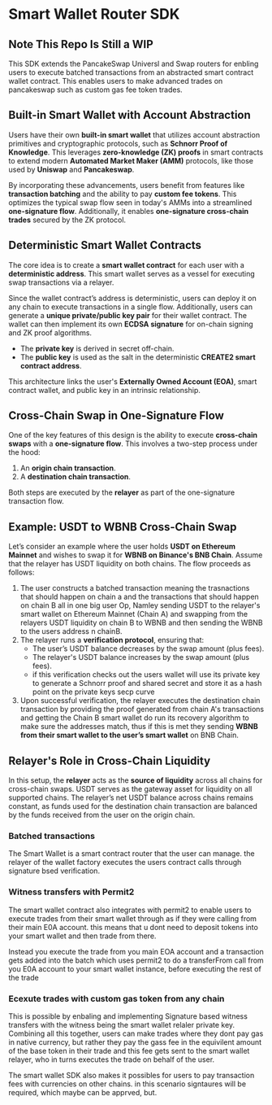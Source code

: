 # Smart Wallet Router SDK
## Note This Repo Is Still a WIP

This SDK extends the PancakeSwap Universl and Swap routers for enbling users to execute batched transactions from an abstracted smart contract wallet contract. This enables users to make advanced trades on pancakeswap such as custom gas fee token trades.

## Built-in Smart Wallet with Account Abstraction

Users have their own **built-in smart wallet** that utilizes account abstraction primitives and cryptographic protocols, such as **Schnorr Proof of Knowledge**. This leverages **zero-knowledge (ZK) proofs** in smart contracts to extend modern **Automated Market Maker (AMM)** protocols, like those used by **Uniswap** and **Pancakeswap**.

By incorporating these advancements, users benefit from features like **transaction batching** and the ability to pay **custom fee tokens**. This optimizes the typical swap flow seen in today's AMMs into a streamlined **one-signature flow**. Additionally, it enables **one-signature cross-chain trades** secured by the ZK protocol.

## Deterministic Smart Wallet Contracts

The core idea is to create a **smart wallet contract** for each user with a **deterministic address**. This smart wallet serves as a vessel for executing swap transactions via a relayer.

Since the wallet contract’s address is deterministic, users can deploy it on any chain to execute transactions in a single flow. Additionally, users can generate a **unique private/public key pair** for their wallet contract. The wallet can then implement its own **ECDSA signature** for on-chain signing and ZK proof algorithms.

- The **private key** is derived in secret off-chain.
- The **public key** is used as the salt in the deterministic **CREATE2 smart contract address**.

This architecture links the user's **Externally Owned Account (EOA)**, smart contract wallet, and public key in an intrinsic relationship.

## Cross-Chain Swap in One-Signature Flow

One of the key features of this design is the ability to execute **cross-chain swaps** with a **one-signature flow**. This involves a two-step process under the hood:
1. An **origin chain transaction**.
2. A **destination chain transaction**.

Both steps are executed by the **relayer** as part of the one-signature transaction flow.

## Example: USDT to WBNB Cross-Chain Swap

Let’s consider an example where the user holds **USDT on Ethereum Mainnet** and wishes to swap it for **WBNB on Binance's BNB Chain**. Assume that the relayer has USDT liquidity on both chains. The flow proceeds as follows:

1. The user constructs a batched transaction meaning the trasnactions that should happen on chain a and the transactions that should happen on chain B all in one big user Op, Namley sending USDT to the relayer's smart wallet on Ethereum Mainnet (Chain A) and swapping from the relayers USDT liquidity on chain B to WBNB and then sending the WBNB to the users address n chainB.
2. The relayer runs a **verification protocol**, ensuring that:
   - The user’s USDT balance decreases by the swap amount (plus fees).
   - The relayer's USDT balance increases by the swap amount (plus fees).
   - if this verification checks out the users wallet will use its private key to generate a Schnorr proof and shared secret and store it as a hash point on the private keys secp curve
3. Upon successful verification, the relayer executes the destination chain transaction by providing the proof generated from chain A's transactions and getting the Chain B smart wallet do run its recovery algorithm to make sure the addresses match, thus if this is met they sending **WBNB from their smart wallet to the user’s smart wallet** on BNB Chain.

## Relayer's Role in Cross-Chain Liquidity

In this setup, the **relayer** acts as the **source of liquidity** across all chains for cross-chain swaps. USDT serves as the gateway asset for liquidity on all supported chains. The relayer’s net USDT balance across chains remains constant, as funds used for the destination chain transaction are balanced by the funds received from the user on the origin chain.


### Batched transactions
The Smart Wallet is a smart contract router that the user can manage. the relayer of the wallet factory executes the users contract calls through signature bsed verification. 

### Witness transfers with Permit2
The smart wallet contract also integrates with permit2 to enable users to execute trades from their smart wallet through as if they were calling from their main E0A account. this means that u dont need to deposit tokens into your smart wallet and then trade from there.

Instead you execute the trade from you main EOA account and a transaction gets added into the batch which uses permit2 to do a transferFrom call from you E0A account to your smart wallet instance, before executing the rest of the trade

### Ecexute trades with custom gas token from any chain
This is possible by enbaling and implementing Signature based witness transfers with the witness being the smart wallet relaler private key. Combining all this together,  users can make trades where they dont pay gas in native currency, but rather they pay the gass fee in the equivilent amount of the base token in their trade and this fee gets sent to the smart wallet relayer, who in turns executes the trade on behalf of the user.

The smart wallet SDK also makes it possibles for users to pay transaction fees with currencies on other chains. in this scenario signtaures will be required, which maybe can be apprved, but.
